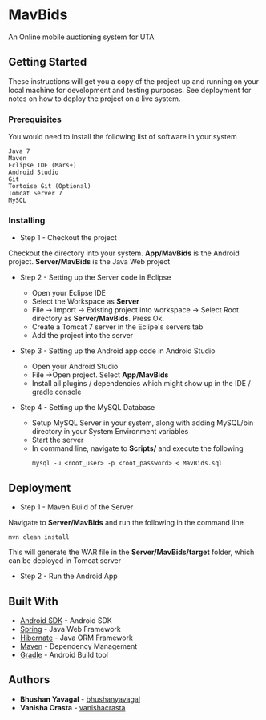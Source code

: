# MavBids

An Online mobile auctioning system for UTA

## Getting Started

These instructions will get you a copy of the project up and running on your local machine for development and testing purposes. See deployment for notes on how to deploy the project on a live system.

### Prerequisites

You would need to install the following list of software in your system

```
Java 7
Maven
Eclipse IDE (Mars+)
Android Studio
Git
Tortoise Git (Optional)
Tomcat Server 7
MySQL
```

### Installing

* Step 1 - Checkout the project

Checkout the directory into your system. **App/MavBids** is the Android project. **Server/MavBids** is the Java Web project

* Step 2 - Setting up the Server code in Eclipse

	- Open your Eclipse IDE
	- Select the Workspace as **Server**
	- File -> Import -> Existing project into workspace -> Select Root directory as **Server/MavBids**. Press Ok.
	- Create a Tomcat 7 server in the Eclipe's servers tab
	- Add the project into the server

* Step 3 - Setting up the Android app code in Android Studio

	- Open your Android Studio
	- File ->Open project. Select **App/MavBids**
	- Install all plugins / dependencies which might show up in the IDE / gradle console
	
* Step 4 - Setting up the MySQL Database

	- Setup MySQL Server in your system, along with adding MySQL/bin directory in your System Environment variables
	- Start the server
	- In command line, navigate to **Scripts/** and execute the following
		```
		mysql -u <root_user> -p <root_password> < MavBids.sql
		```
		
## Deployment

* Step 1 - Maven Build of the Server

Navigate to **Server/MavBids** and run the following in the command line

```
mvn clean install
```

This will generate the WAR file in the  **Server/MavBids/target** folder, which can be deployed in Tomcat server

* Step 2 - Run the Android App

## Built With

* [Android SDK](https://developer.android.com/studio/index.html) - Android SDK
* [Spring](https://spring.io/) - Java Web Framework
* [Hibernate](http://hibernate.org/) - Java ORM Framework
* [Maven](https://maven.apache.org/) - Dependency Management
* [Gradle](https://gradle.org/) - Android Build tool

## Authors

* **Bhushan Yavagal** - [bhushanyavagal](https://github.com/bhushanyavagal) 
* **Vanisha Crasta** - [vanishacrasta](https://github.com/vanishacrasta)